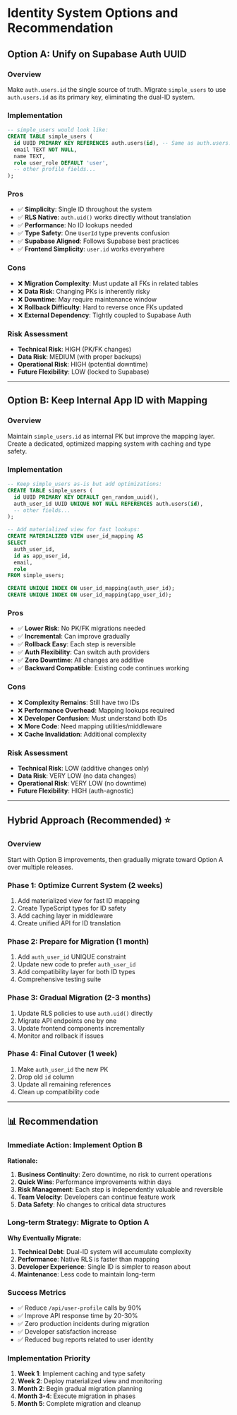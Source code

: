 # Identity System Options and Recommendation

## Option A: Unify on Supabase Auth UUID

### Overview
Make `auth.users.id` the single source of truth. Migrate `simple_users` to use `auth.users.id` as its primary key, eliminating the dual-ID system.

### Implementation
```sql
-- simple_users would look like:
CREATE TABLE simple_users (
  id UUID PRIMARY KEY REFERENCES auth.users(id), -- Same as auth.users.id
  email TEXT NOT NULL,
  name TEXT,
  role user_role DEFAULT 'user',
  -- other profile fields...
);
```

### Pros
- ✅ **Simplicity**: Single ID throughout the system
- ✅ **RLS Native**: `auth.uid()` works directly without translation
- ✅ **Performance**: No ID lookups needed
- ✅ **Type Safety**: One `UserId` type prevents confusion
- ✅ **Supabase Aligned**: Follows Supabase best practices
- ✅ **Frontend Simplicity**: `user.id` works everywhere

### Cons
- ❌ **Migration Complexity**: Must update all FKs in related tables
- ❌ **Data Risk**: Changing PKs is inherently risky
- ❌ **Downtime**: May require maintenance window
- ❌ **Rollback Difficulty**: Hard to reverse once FKs updated
- ❌ **External Dependency**: Tightly coupled to Supabase Auth

### Risk Assessment
- **Technical Risk**: HIGH (PK/FK changes)
- **Data Risk**: MEDIUM (with proper backups)
- **Operational Risk**: HIGH (potential downtime)
- **Future Flexibility**: LOW (locked to Supabase)

---

## Option B: Keep Internal App ID with Mapping

### Overview
Maintain `simple_users.id` as internal PK but improve the mapping layer. Create a dedicated, optimized mapping system with caching and type safety.

### Implementation
```sql
-- Keep simple_users as-is but add optimizations:
CREATE TABLE simple_users (
  id UUID PRIMARY KEY DEFAULT gen_random_uuid(),
  auth_user_id UUID UNIQUE NOT NULL REFERENCES auth.users(id),
  -- other fields...
);

-- Add materialized view for fast lookups:
CREATE MATERIALIZED VIEW user_id_mapping AS
SELECT 
  auth_user_id,
  id as app_user_id,
  email,
  role
FROM simple_users;

CREATE UNIQUE INDEX ON user_id_mapping(auth_user_id);
CREATE UNIQUE INDEX ON user_id_mapping(app_user_id);
```

### Pros
- ✅ **Lower Risk**: No PK/FK migrations needed
- ✅ **Incremental**: Can improve gradually
- ✅ **Rollback Easy**: Each step is reversible
- ✅ **Auth Flexibility**: Can switch auth providers
- ✅ **Zero Downtime**: All changes are additive
- ✅ **Backward Compatible**: Existing code continues working

### Cons
- ❌ **Complexity Remains**: Still have two IDs
- ❌ **Performance Overhead**: Mapping lookups required
- ❌ **Developer Confusion**: Must understand both IDs
- ❌ **More Code**: Need mapping utilities/middleware
- ❌ **Cache Invalidation**: Additional complexity

### Risk Assessment
- **Technical Risk**: LOW (additive changes only)
- **Data Risk**: VERY LOW (no data changes)
- **Operational Risk**: VERY LOW (no downtime)
- **Future Flexibility**: HIGH (auth-agnostic)

---

## Hybrid Approach (Recommended) ⭐

### Overview
Start with Option B improvements, then gradually migrate toward Option A over multiple releases.

### Phase 1: Optimize Current System (2 weeks)
1. Add materialized view for fast ID mapping
2. Create TypeScript types for ID safety
3. Add caching layer in middleware
4. Create unified API for ID translation

### Phase 2: Prepare for Migration (1 month)
1. Add `auth_user_id` UNIQUE constraint
2. Update new code to prefer `auth_user_id`
3. Add compatibility layer for both ID types
4. Comprehensive testing suite

### Phase 3: Gradual Migration (2-3 months)
1. Update RLS policies to use `auth.uid()` directly
2. Migrate API endpoints one by one
3. Update frontend components incrementally
4. Monitor and rollback if issues

### Phase 4: Final Cutover (1 week)
1. Make `auth_user_id` the new PK
2. Drop old `id` column
3. Update all remaining references
4. Clean up compatibility code

---

## 📊 Recommendation

### **Immediate Action: Implement Option B**

**Rationale:**
1. **Business Continuity**: Zero downtime, no risk to current operations
2. **Quick Wins**: Performance improvements within days
3. **Risk Management**: Each step is independently valuable and reversible
4. **Team Velocity**: Developers can continue feature work
5. **Data Safety**: No changes to critical data structures

### **Long-term Strategy: Migrate to Option A**

**Why Eventually Migrate:**
1. **Technical Debt**: Dual-ID system will accumulate complexity
2. **Performance**: Native RLS is faster than mapping
3. **Developer Experience**: Single ID is simpler to reason about
4. **Maintenance**: Less code to maintain long-term

### **Success Metrics**
- ✅ Reduce `/api/user-profile` calls by 90%
- ✅ Improve API response time by 20-30%
- ✅ Zero production incidents during migration
- ✅ Developer satisfaction increase
- ✅ Reduced bug reports related to user identity

### **Implementation Priority**
1. **Week 1**: Implement caching and type safety
2. **Week 2**: Deploy materialized view and monitoring
3. **Month 2**: Begin gradual migration planning
4. **Month 3-4**: Execute migration in phases
5. **Month 5**: Complete migration and cleanup 
